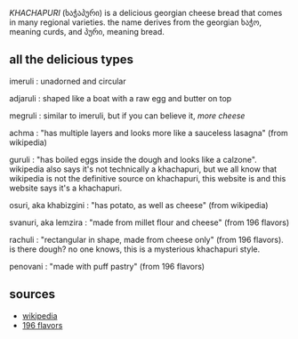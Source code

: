 _KHACHAPURI_ (ხაჭაპური) is a delicious georgian cheese bread that comes in many regional varieties. the name derives from the georgian ხაჭო, meaning curds, and პური, meaning bread.

## all the delicious types

imeruli
: unadorned and circular

adjaruli
: shaped like a boat with a raw egg and butter on top

megruli
: similar to imeruli, but if you can believe it, _more cheese_

achma
: "has multiple layers and looks more like a sauceless lasagna" (from wikipedia)

guruli
: "has boiled eggs inside the dough and looks like a calzone". wikipedia also says it's not technically a khachapuri, but we all know that wikipedia is not the definitive source on khachapuri, this website is and this website says it's a khachapuri.

osuri, aka khabizgini
: "has potato, as well as cheese" (from wikipedia)

svanuri, aka lemzira
: "made from millet flour and cheese" (from 196 flavors)

rachuli
: "rectangular in shape, made from cheese only" (from 196 flavors). is there dough? no one knows, this is a mysterious khachapuri style.

penovani
: "made with puff pastry" (from 196 flavors)

## sources

* [wikipedia](https://en.m.wikipedia.org/wiki/Khachapuri)
* [196 flavors](https://www.196flavors.com/georgia-khachapuri/)